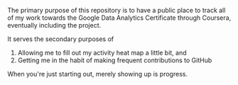 The primary purpose of this repository is to have a public place to track all of my work towards the Google Data Analytics Certificate through Coursera, eventually including the project.

It serves the secondary purposes of
  1) Allowing me to fill out my activity heat map a little bit, and
  2) Getting me in the habit of making frequent contributions to GitHub
  
When you're just starting out, merely showing up is progress.
